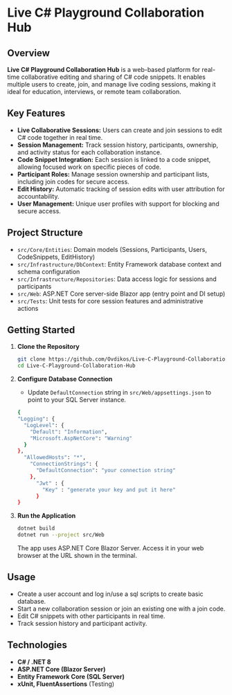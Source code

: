 # Live C# Playground Collaboration Hub

## Overview

**Live C# Playground Collaboration Hub** is a web-based platform for real-time collaborative editing and sharing of C# code snippets. It enables multiple users to create, join, and manage live coding sessions, making it ideal for education, interviews, or remote team collaboration.

## Key Features

- **Live Collaborative Sessions:** Users can create and join sessions to edit C# code together in real time.
- **Session Management:** Track session history, participants, ownership, and activity status for each collaboration instance.
- **Code Snippet Integration:** Each session is linked to a code snippet, allowing focused work on specific pieces of code.
- **Participant Roles:** Manage session ownership and participant lists, including join codes for secure access.
- **Edit History:** Automatic tracking of session edits with user attribution for accountability.
- **User Management:** Unique user profiles with support for blocking and secure access.

## Project Structure

- `src/Core/Entities`: Domain models (Sessions, Participants, Users, CodeSnippets, EditHistory)
- `src/Infrastructure/DbContext`: Entity Framework database context and schema configuration
- `src/Infrastructure/Repositories`: Data access logic for sessions and participants
- `src/Web`: ASP.NET Core server-side Blazor app (entry point and DI setup)
- `src/Tests`: Unit tests for core session features and administrative actions

## Getting Started

1. **Clone the Repository**
   ```bash
   git clone https://github.com/Ovdikos/Live-C-Playground-Collaboration-Hub.git
   cd Live-C-Playground-Collaboration-Hub
   ```

2. **Configure Database Connection**
   - Update `DefaultConnection` string in `src/Web/appsettings.json` to point to your SQL Server instance.
  
    ```bash
   {
    "Logging": {
      "LogLevel": {
        "Default": "Information",
        "Microsoft.AspNetCore": "Warning"
      }
    },
      "AllowedHosts": "*",
        "ConnectionStrings": {
          "DefaultConnection": "your connection string"
        },
          "Jwt" : {
            "Key" : "generate your key and put it here"
          }
    }
   ```

3. **Run the Application**
   ```bash
   dotnet build
   dotnet run --project src/Web
   ```
   The app uses ASP.NET Core Blazor Server. Access it in your web browser at the URL shown in the terminal.

## Usage

- Create a user account and log in/use a sql scripts to create basic database.
- Start a new collaboration session or join an existing one with a join code.
- Edit C# snippets with other participants in real time.
- Track session history and participant activity.

## Technologies

- **C# / .NET 8**
- **ASP.NET Core (Blazor Server)**
- **Entity Framework Core (SQL Server)**
- **xUnit, FluentAssertions** (Testing)
